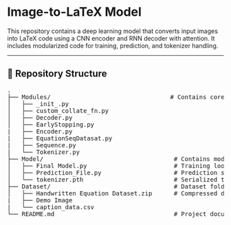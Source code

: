 # Image-to-LaTeX Model

This repository contains a deep learning model that converts input images into LaTeX code using a CNN encoder and RNN decoder with attention. It includes modularized code for training, prediction, and tokenizer handling.

---

## 📁 Repository Structure

<pre>
.
├── Modules/                                 # Contains core Python modules (model components, utils, etc.)
│   ├── _init_.py
│   ├── custom_collate_fn.py
│   ├── Decoder.py
│   ├── EarlyStopping.py
|   ├── Encoder.py
|   ├── EquationSeqDatasat.py
|   ├── Sequence.py
|   └── Tokenizer.py
├── Model/                                    # Contains model training, prediction, and tokenizer
│   ├── Final Model.py                        # Training loop for the model
│   ├── Prediction_File.py                    # Prediction script for test images
│   └── tokenizer.pth                         # Serialized tokenizer for LaTeX tokens
├── Dataset/                                  # Dataset folder
│   ├── Handwritten Equation Dataset.zip      # Compressed dataset of all input images
|   ├── Demo Image
|   └── caption_data.csv
└── README.md                                 # Project documentation
</pre>  
